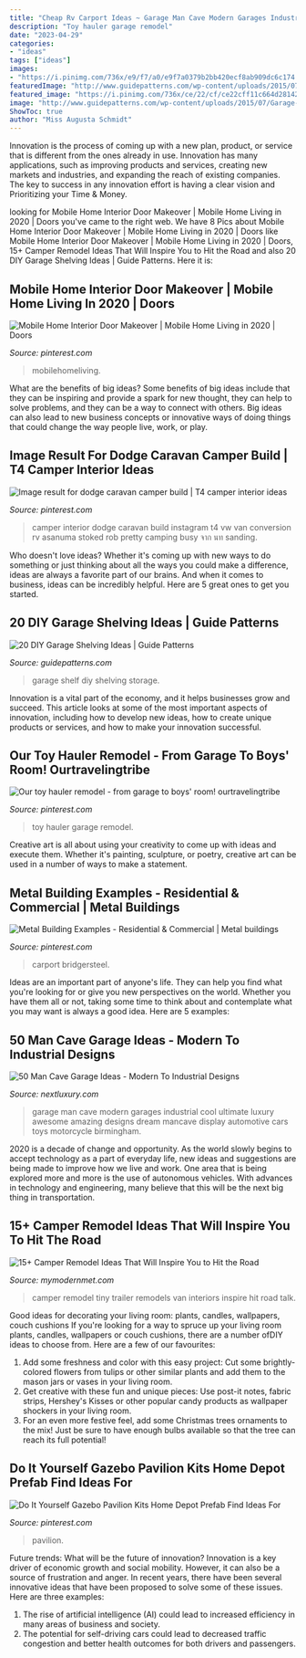 ```yaml
---
title: "Cheap Rv Carport Ideas ~ Garage Man Cave Modern Garages Industrial Cool Ultimate Luxury Awesome Amazing Designs Dream Mancave Display Automotive Cars Toys Motorcycle Birmingham"
description: "Toy hauler garage remodel"
date: "2023-04-29"
categories:
- "ideas"
tags: ["ideas"]
images:
- "https://i.pinimg.com/736x/e9/f7/a0/e9f7a0379b2bb420ecf8ab909dc6c174.jpg"
featuredImage: "http://www.guidepatterns.com/wp-content/uploads/2015/07/Garage-Shelf.jpg"
featured_image: "https://i.pinimg.com/736x/ce/22/cf/ce22cff11c664d28142a024293171e0c.jpg"
image: "http://www.guidepatterns.com/wp-content/uploads/2015/07/Garage-Shelf.jpg"
ShowToc: true
author: "Miss Augusta Schmidt"
---
```



Innovation is the process of coming up with a new plan, product, or service that is different from the ones already in use. Innovation has many applications, such as improving products and services, creating new markets and industries, and expanding the reach of existing companies. The key to success in any innovation effort is having a clear vision and Prioritizing your Time & Money.

	

		
looking for Mobile Home Interior Door Makeover | Mobile Home Living in 2020 | Doors you've came to the right web. We have 8 Pics about Mobile Home Interior Door Makeover | Mobile Home Living in 2020 | Doors like Mobile Home Interior Door Makeover | Mobile Home Living in 2020 | Doors, 15+ Camper Remodel Ideas That Will Inspire You to Hit the Road and also 20 DIY Garage Shelving Ideas | Guide Patterns. Here it is:
		
    
## Mobile Home Interior Door Makeover | Mobile Home Living In 2020 | Doors

<img loading=lazy src="https://i.pinimg.com/736x/ce/22/cf/ce22cff11c664d28142a024293171e0c.jpg" onerror="this.onerror=null;this.src='https://tse3.mm.bing.net/th?id=OIP.Hn3x2m-BoJ2DKsKU1YI5AgHaNK&amp;pid=15.1';" alt="Mobile Home Interior Door Makeover | Mobile Home Living in 2020 | Doors">

_Source: pinterest.com_

>mobilehomeliving. 

	

What are the benefits of big ideas?
Some benefits of big ideas include that they can be inspiring and provide a spark for new thought, they can help to solve problems, and they can be a way to connect with others. Big ideas can also lead to new business concepts or innovative ways of doing things that could change the way people live, work, or play.

    
## Image Result For Dodge Caravan Camper Build | T4 Camper Interior Ideas

<img loading=lazy src="https://i.pinimg.com/736x/4a/ca/f0/4acaf051dbe84ee312916712083667af.jpg" onerror="this.onerror=null;this.src='https://tse3.mm.bing.net/th?id=OIP.dMQonUm-iEmKc9P5mSbrvwHaHa&amp;pid=15.1';" alt="Image result for dodge caravan camper build | T4 camper interior ideas">

_Source: pinterest.com_

>camper interior dodge caravan build instagram t4 vw van conversion rv asanuma stoked rob pretty camping busy จาก นท sanding. 

	

Who doesn't love ideas? Whether it's coming up with new ways to do something or just thinking about all the ways you could make a difference, ideas are always a favorite part of our brains. And when it comes to business, ideas can be incredibly helpful. Here are 5 great ones to get you started.

    
## 20 DIY Garage Shelving Ideas | Guide Patterns

<img loading=lazy src="http://www.guidepatterns.com/wp-content/uploads/2015/07/Garage-Shelf.jpg" onerror="this.onerror=null;this.src='https://tse4.mm.bing.net/th?id=OIP.2IiT-YD4CdUouPpCVBttlwHaF4&amp;pid=15.1';" alt="20 DIY Garage Shelving Ideas | Guide Patterns">

_Source: guidepatterns.com_

>garage shelf diy shelving storage. 

	

Innovation is a vital part of the economy, and it helps businesses grow and succeed. This article looks at some of the most important aspects of innovation, including how to develop new ideas, how to create unique products or services, and how to make your innovation successful.

    
## Our Toy Hauler Remodel - From Garage To Boys&#039; Room! Ourtravelingtribe

<img loading=lazy src="https://i.pinimg.com/736x/ac/c3/6b/acc36b0d805c87964358c8a8467be0f7.jpg" onerror="this.onerror=null;this.src='https://tse1.mm.bing.net/th?id=OIP.1IwG42zUqV7lFteDC5_a0AAAAA&amp;pid=15.1';" alt="Our toy hauler remodel - from garage to boys&#039; room! ourtravelingtribe">

_Source: pinterest.com_

>toy hauler garage remodel. 

	

Creative art is all about using your creativity to come up with ideas and execute them. Whether it's painting, sculpture, or poetry, creative art can be used in a number of ways to make a statement.

    
## Metal Building Examples - Residential &amp; Commercial | Metal Buildings

<img loading=lazy src="https://i.pinimg.com/736x/fa/c5/39/fac539f0e99b4b722c4bcce202af6ee9.jpg" onerror="this.onerror=null;this.src='https://tse2.mm.bing.net/th?id=OIP.0wVqsG4HXvKh9Y7W0_oydAHaHP&amp;pid=15.1';" alt="Metal Building Examples - Residential &amp; Commercial | Metal buildings">

_Source: pinterest.com_

>carport bridgersteel. 

	

Ideas are an important part of anyone's life. They can help you find what you're looking for or give you new perspectives on the world. Whether you have them all or not, taking some time to think about and contemplate what you may want is always a good idea. Here are 5 examples: 

    
## 50 Man Cave Garage Ideas - Modern To Industrial Designs

<img loading=lazy src="http://nextluxury.com/wp-content/uploads/man-cave-ideas-for-garage.jpg" onerror="this.onerror=null;this.src='https://tse1.mm.bing.net/th?id=OIP.kogorEyd_qLeyTYstTN0zgAAAA&amp;pid=15.1';" alt="50 Man Cave Garage Ideas - Modern To Industrial Designs">

_Source: nextluxury.com_

>garage man cave modern garages industrial cool ultimate luxury awesome amazing designs dream mancave display automotive cars toys motorcycle birmingham. 

	

2020 is a decade of change and opportunity. As the world slowly begins to accept technology as a part of everyday life, new ideas and suggestions are being made to improve how we live and work. One area that is being explored more and more is the use of autonomous vehicles. With advances in technology and engineering, many believe that this will be the next big thing in transportation.

    
## 15+ Camper Remodel Ideas That Will Inspire You To Hit The Road

<img loading=lazy src="http://mymodernmet.com/wp/wp-content/uploads/2017/08/vintage-trailer-interiors-7.jpg" onerror="this.onerror=null;this.src='https://tse3.mm.bing.net/th?id=OIP.QkuJmx7MMYXt2AoWLkpplQHaJ4&amp;pid=15.1';" alt="15+ Camper Remodel Ideas That Will Inspire You to Hit the Road">

_Source: mymodernmet.com_

>camper remodel tiny trailer remodels van interiors inspire hit road talk. 

	

Good ideas for decorating your living room: plants, candles, wallpapers, couch cushions
If you're looking for a way to spruce up your living room plants, candles, wallpapers or couch cushions, there are a number ofDIY ideas to choose from. Here are a few of our favourites: 
1. Add some freshness and color with this easy project: Cut some brightly-colored flowers from tulips or other similar plants and add them to the mason jars or vases in your living room. 
2. Get creative with these fun and unique pieces: Use post-it notes, fabric strips, Hershey's Kisses or other popular candy products as wallpaper shockers in your living room. 
3. For an even more festive feel, add some Christmas trees ornaments to the mix! Just be sure to have enough bulbs available so that the tree can reach its full potential!

    
## Do It Yourself Gazebo Pavilion Kits Home Depot Prefab Find Ideas For

<img loading=lazy src="https://i.pinimg.com/736x/e9/f7/a0/e9f7a0379b2bb420ecf8ab909dc6c174.jpg" onerror="this.onerror=null;this.src='https://tse3.mm.bing.net/th?id=OIP.iUEX2vP5ngAMaJMNgszMOgHaE9&amp;pid=15.1';" alt="Do It Yourself Gazebo Pavilion Kits Home Depot Prefab Find Ideas For">

_Source: pinterest.com_

>pavilion. 

	

Future trends: What will be the future of innovation?
Innovation is a key driver of economic growth and social mobility. However, it can also be a source of frustration and anger. In recent years, there have been several innovative ideas that have been proposed to solve some of these issues. Here are three examples:
1. The rise of artificial intelligence (AI) could lead to increased efficiency in many areas of business and society.
2. The potential for self-driving cars could lead to decreased traffic congestion and better health outcomes for both drivers and passengers.


